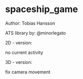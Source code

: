 # spaceship_game
<p>
  Author: Tobias Hansson
  
  ATS library by: @minorlegato
  
  
  <p>2D - version:
    <p>no current activity</p>
  </p>
  <p>3D - version:
    <p>fix camera movement</p>
  </p>
</p>
